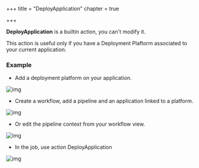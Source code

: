 +++
title = "DeployApplication"
chapter = true

+++

**DeployApplication** is a builtin action, you can't modify it.

This action is useful only if you have a Deployment Plaftorm associated to your current application.

### Example

* Add a deployment platform on your application.

![img](/images/workflows.pipelines.actions.builtin.deploy-application-1.png)

* Create a workflow, add a pipeline and an application linked to a platform.

![img](/images/workflows.pipelines.actions.builtin.deploy-application-2.png)

* Or edit the pipeline context from your workflow view.

![img](/images/workflows.pipelines.actions.builtin.deploy-application-3.png)

* In the job, use action DeployApplication

![img](/images/workflows.pipelines.actions.builtin.deploy-application-4.png)
